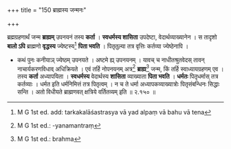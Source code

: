 +++
title = "150 ब्राह्मस्य जन्मनः"

+++


ब्रह्मग्रहणार्थं जन्म **ब्राह्मम्** उपनयनं तस्य **कर्ता** । **स्वधर्मस्य शासिता** उपदेष्टा, वेदार्थव्याख्यानेन । स तादृशो **बालो ऽपि** ब्राह्मणो **वृद्धस्य** ज्येष्टस्य[^४०१] **पिता भवति** । पितृतुल्या तत्र वृत्तिः कर्तव्या ज्येष्ठेनापि । 


[^४०१]:
     M G 1st ed. add: tarkakalāśastrasya vā yad alpaṃ vā bahu vā tena

- कथं पुनः कनीयाञ् ज्येष्ठम् उपनयते । अष्टमे ह्य् उपनयनम् । यावच् च नाधीतश्रुतवेदस् तावन् नाचार्यकरणविधाव् अधिक्रियते । एवं तर्हि नोपनयनम् अत्र[^४०२] **ब्राह्म**[^४०३] जन्म, किं तर्हि स्वाध्यायग्रहणम् एव । तस्य **कर्ता** अध्यापयिता । **स्वधर्मस्य** वेदार्थस्य **शासिता** व्याख्याता **पिता भवति** । **धर्मतः** पितृधर्मास् तत्र कर्तव्याः । धर्मत इति धर्मनिमित्तं तत्र पितृत्वम् । न च ते धर्मा अध्यापकव्याख्यात्रोः पितृसंबन्धिनः सिद्धाः सन्ति । अतो विधीयते ब्राह्मणवत् क्षत्रिये वर्तितव्यम् इति ॥ २.१५० ॥


[^४०३]:
     M G 1st ed.: brahma


[^४०२]:
     M G 1st ed.: -yanamantraṃ